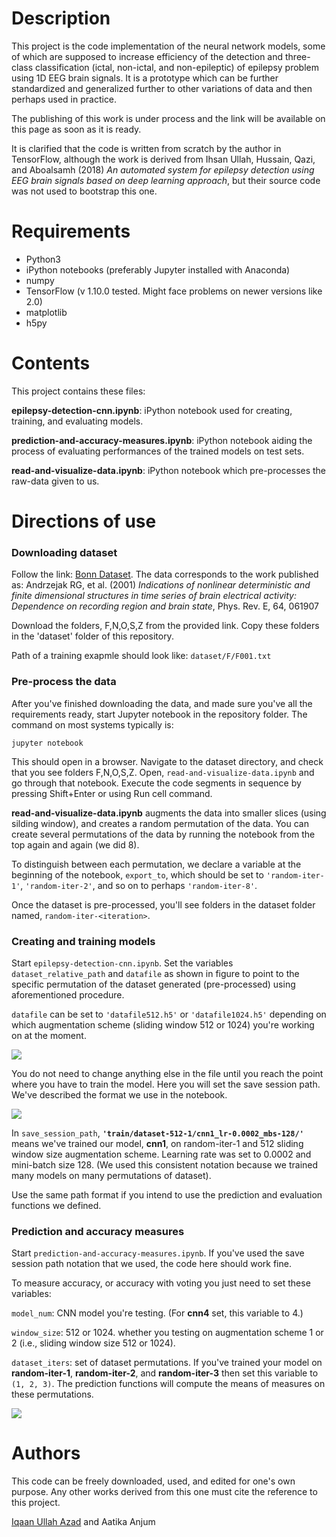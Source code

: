 # Description

This project is the code implementation of the neural network models, some of which are supposed to increase efficiency of the detection and three-class classification (ictal, non-ictal, and non-epileptic) of epilepsy problem using 1D EEG brain signals. It is a prototype which can be further standardized and generalized further to other variations of data and then perhaps used in practice.

The publishing of this work is under process and the link will be available on this page as soon as it is ready.

It is clarified that the code is written from scratch by the author in TensorFlow, although the work is derived from Ihsan Ullah, Hussain, Qazi, and Aboalsamh (2018) _An automated system for epilepsy detection using EEG brain signals based on deep learning approach_, but their source code was not used to bootstrap this one.

# Requirements

- Python3
- iPython notebooks (preferably Jupyter installed with Anaconda)
- numpy
- TensorFlow (v 1.10.0 tested. Might face problems on newer versions like 2.0)
- matplotlib
- h5py

# Contents

This project contains these files:

**epilepsy-detection-cnn.ipynb**: iPython notebook used for creating, training, and evaluating models.

**prediction-and-accuracy-measures.ipynb**: iPython notebook aiding the process of evaluating performances of the trained models on test sets.

**read-and-visualize-data.ipynb**: iPython notebook which pre-processes the raw-data given to us.

# Directions of use

### Downloading dataset

Follow the link: [Bonn Dataset](http://epileptologie-bonn.de/cms/upload/workgroup/lehnertz/eegdata.html). The data corresponds to the work published as: Andrzejak RG, et al. (2001) _Indications of nonlinear deterministic and finite dimensional structures in time series of brain electrical activity: Dependence on recording region and brain state_, Phys. Rev. E, 64, 061907

Download the folders, F,N,O,S,Z from the provided link. Copy these folders in the 'dataset' folder of this repository.

Path of a training exapmle should look like: `dataset/F/F001.txt`


### Pre-process the data

After you've finished downloading the data, and made sure you've all the requirements ready, start Jupyter notebook in the repository folder. The command on most systems typically is:

```jupyter notebook```

This should open in a browser. Navigate to the dataset directory, and check that you see folders F,N,O,S,Z. Open, `read-and-visualize-data.ipynb` and go through that notebook. Execute the code segments in sequence by pressing Shift+Enter or using Run cell command.

**read-and-visualize-data.ipynb** augments the data into smaller slices (using silding window), and creates a random permutation of the data. You can create several permutations of the data by running the notebook from the top again and again (we did 8).

To distinguish between each permutation, we declare a variable at the beginning of the notebook, `export_to`, which should be set to `'random-iter-1'`, `'random-iter-2'`, and so on to perhaps `'random-iter-8'`.

Once the dataset is pre-processed, you'll see folders in the dataset folder named, `random-iter-<iteration>`.

### Creating and training models

Start `epilepsy-detection-cnn.ipynb`. Set the variables `dataset_relative_path` and `datafile` as shown in figure to point to the specific permutation of the dataset generated (pre-processed) using aforementioned procedure.

`datafile` can be set to `'datafile512.h5'` or `'datafile1024.h5'` depending on which augmentation scheme (sliding window 512 or 1024) you're working on at the moment.

![](images/1.png)

You do not need to change anything else in the file until you reach the point where you have to train the model. Here you will set the save session path. We've described the format we use in the notebook.

![](images/2.png)

In `save_session_path`, **`'train/dataset-512-1/cnn1_lr-0.0002_mbs-128/'`** means we've trained our model, **cnn1**, on random-iter-1 and 512 sliding window size augmentation scheme. Learning rate was set to 0.0002 and mini-batch size 128. (We used this consistent notation because we trained many models on many permutations of dataset).

Use the same path format if you intend to use the prediction and evaluation functions we defined.

### Prediction and accuracy measures

Start `prediction-and-accuracy-measures.ipynb`. If you've used the save session path notation that we used, the code here should work fine.

To measure accuracy, or accuracy with voting you just need to set these variables:

`model_num`: CNN model you're testing. (For **cnn4** set, this variable to 4.)

`window_size`: 512 or 1024. whether you testing on augmentation scheme 1 or 2 (i.e., sliding window size 512 or 1024).

`dataset_iters`: set of dataset permutations. If you've trained your model on **random-iter-1**, **random-iter-2**, and **random-iter-3** then set this variable to `(1, 2, 3)`. The prediction functions will compute the means of measures on these permutations.

![](images/3.png)

# Authors

This code can be freely downloaded, used, and edited for one's own purpose. Any other works derived from this one must cite the reference to this project.

[Iqaan Ullah Azad](https://www.linkedin.com/in/iqaan) and Aatika Anjum
